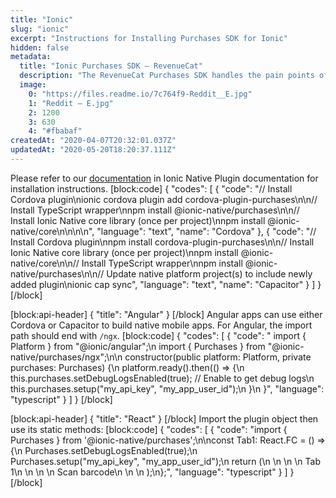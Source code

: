```yaml
---
title: "Ionic"
slug: "ionic"
excerpt: "Instructions for Installing Purchases SDK for Ionic"
hidden: false
metadata: 
  title: "Ionic Purchases SDK – RevenueCat"
  description: "The RevenueCat Purchases SDK handles the pain points of in-app purchases and subscriptions for Ionic, so you can get back to building your app."
  image: 
    0: "https://files.readme.io/7c764f9-Reddit__E.jpg"
    1: "Reddit – E.jpg"
    2: 1200
    3: 630
    4: "#fbabaf"
createdAt: "2020-04-07T20:32:01.037Z"
updatedAt: "2020-05-20T18:20:37.111Z"
---
```

Please refer to our [documentation](https://ionicframework.com/docs/native/purchases) in Ionic Native Plugin documentation for installation instructions.
[block:code]
{
  "codes": [
    {
      "code": "// Install Cordova plugin\nionic cordova plugin add cordova-plugin-purchases\n\n// Install TypeScript wrapper\nnpm install @ionic-native/purchases\n\n// Install Ionic Native core library (once per project)\nnpm install @ionic-native/core\n\n\n\n",
      "language": "text",
      "name": "Cordova"
    },
    {
      "code": "// Install Cordova plugin\nnpm install cordova-plugin-purchases\n\n// Install Ionic Native core library (once per project)\nnpm install @ionic-native/core\n\n// Install TypeScript wrapper\nnpm install @ionic-native/purchases\n\n// Update native platform project(s) to include newly added plugin\nionic cap sync",
      "language": "text",
      "name": "Capacitor"
    }
  ]
}
[/block]

[block:api-header]
{
  "title": "Angular"
}
[/block]
Angular apps can use either Cordova or Capacitor to build native mobile apps. For Angular, the import path should end with `/ngx`.
[block:code]
{
  "codes": [
    {
      "code": " import { Platform } from \"@ionic/angular\";\n import { Purchases } from \"@ionic-native/purchases/ngx\";\n\n constructor(public platform: Platform, private purchases: Purchases) {\n     platform.ready().then(() => {\n         this.purchases.setDebugLogsEnabled(true); // Enable to get debug logs\n         this.purchases.setup(\"my_api_key\", \"my_app_user_id\");\n     }\n }",
      "language": "typescript"
    }
  ]
}
[/block]

[block:api-header]
{
  "title": "React"
}
[/block]
Import the plugin object then use its static methods:
[block:code]
{
  "codes": [
    {
      "code": "import { Purchases } from '@ionic-native/purchases';\n\nconst Tab1: React.FC = () => {\n  Purchases.setDebugLogsEnabled(true);\n  Purchases.setup(\"my_api_key\", \"my_app_user_id\");\n  return (\n    <IonPage>\n      <IonHeader>\n        <IonToolbar>\n          <IonTitle>Tab 1</IonTitle>\n        </IonToolbar>\n      </IonHeader>\n      <IonContent>\n        <IonButton onClick={openScanner}>Scan barcode</IonButton>\n      </IonContent>\n    </IonPage>\n  );\n};",
      "language": "typescript"
    }
  ]
}
[/block]